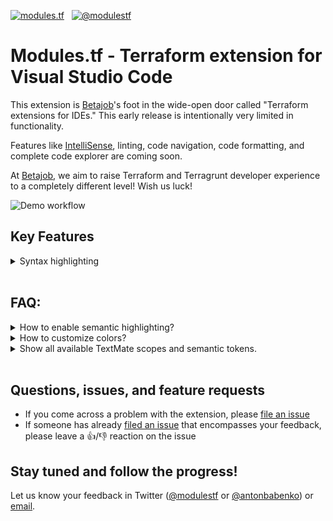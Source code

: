 [![modules.tf](https://img.shields.io/badge/modules.tf-Terraform%20extension%20for%20VS%20Code%20by%20Betajob-5c4ee5.svg)](https://modules.tf)&nbsp;&nbsp; [![@modulestf](https://img.shields.io/twitter/follow/modulestf?style=social)](https://twitter.com/modulestf)


# Modules.tf - Terraform extension for Visual Studio Code

This extension is [Betajob](https://www.betajob.com/)'s foot in the wide-open door called "Terraform extensions for IDEs." This early release is intentionally very limited in functionality.

Features like [IntelliSense](https://code.visualstudio.com/docs/editor/intellisense), linting, code navigation, code formatting, and complete code explorer are coming soon.

At [Betajob](https://www.betajob.com/), we aim to raise Terraform and Terragrunt developer experience to a completely different level! Wish us luck!

![Demo workflow](https://github.com/modulestf/public/raw/master/assets/modulestf-demo1.gif)

## Key Features

<details>
  <summary>Syntax highlighting</summary>

By default, colorization in VS Code is syntactic/lexical and leverages TextMate grammar to associate named 'scopes' with syntactic elements.

This extension provides two ways of highlighting:
- **syntactic/lexical** and leverages TextMate grammar to associate named 'scopes' with syntactic elements
- **semantic** colorization leverages the same system of associating colors with named scopes. But, some tokens that can be colored by semantic colorization in Terraform/HCL do not have existing analogs in VS Code's TextMate grammar. So, new named scopes are required. Because these scopes are new, existing themes do not include colors for them either, so we have created copies of the default VS Code themes with new tokens.
</details>

<br/>

## FAQ:

<details>
  <summary>How to enable semantic highlighting?</summary>

  Put this setting into VS Code `settings.json` file:

  ```json
  "editor.semanticHighlighting.enabled": true
  ```
</details>

<details>
  <summary>How to customize colors?</summary>

  ### TextMate scopes

  - Place this section in your `settings.json` file to customize styles of Textmate scope (one scope or or a group of scopes): `modulestf.punctuation.bracket` (all brackets) or `modulestf.punctuation` (all punctuation symbols).

  ```json
  "editor.tokenColorCustomizations": {
    "textMateRules": [
      {
        "scope": "modulestf.punctuation",
        "settings": {
          "foreground": "#5386b1",
          "fontStyle": "italic bold underline"
        }
      }
    ]
  }
  ```

  ### Semantic Tokens

  - Place this section in your `settings.json` file to enable semantic token colors customization (globally or per theme).
  - Token can be combined with language prefix (`terraform`, `terragrunt`, `tfvars`).

  ```json
  "editor.semanticTokenColorCustomizations": {
    "rules": {
      "block-type": "#FF0",
      "block-name": "#FFA",
      "block-id": "#FFF",
      "value-number:tfvars": "#F0F",
      "property:terraform": {
        "foreground": "#F00",
        "italic": true
      }
    },
    "[Default Dark+]": {
      "enabled": true,
      "rules": {
        "string-quote": {
          "foreground": "#FF0",
          "italic": true
        },
        "variable:terraform": "#F00"
      }
    }
  }
  ```

  Follow this [official guide for VS Code](https://code.visualstudio.com/docs/getstarted/themes#_editor-semantic-highlighting) for more information.

</details>

<details>
  <summary>Show all available TextMate scopes and semantic tokens.</summary>

<!-- HIGHLIGHTS -->
### Semantic Token Types

|        Semantic Token Id        |              TextMate scope               |                                     Description                                     |
|---------------------------------|-------------------------------------------|-------------------------------------------------------------------------------------|
|`block-id`                       |`modulestf.block.id`                       |Style for the second tag of a block (e.g. `this` in `resource "aws_vpc" "this" {}`)  |
|`block-name`                     |`modulestf.block.name`                     |Style for the first tag of a block (e.g. `aws_vpc` in `resource "aws_vpc" "this" {}`)|
|`block-tag`                      |`modulestf.block.tag`                      |Style for the third and other block tags                                             |
|`block-type`                     |`modulestf.block.type`                     |Style for the block's type (e.g. `resource` in `resource "aws_vpc" "this" {}`)       |
|`comment`                        |`modulestf.comment`                        |Style for comment lines and comment blocks                                           |
|`function`                       |`modulestf.function`                       |Style for function identifiers                                                       |
|`keyword`                        |`modulestf.keyword`                        |Style for keywords (`if`, `else`, `endif`, `for`, `in`, `endfor`)                    |
|`operator-arithmetic`            |`modulestf.operator.arithmetic`            |Style for `arithmetic` operators (`+`, `-`, `/`, `*`, `%`)                           |
|`operator-assign`                |`modulestf.operator.assign`                |Style for `assignment` operator (`=`)                                                |
|`operator-comma`                 |`modulestf.operator.comma`                 |Style for `commas` (e.g. list elements)                                              |
|`operator-compare`               |`modulestf.operator.compare`               |Style for `compare` operators (`>`, `<`, `>=`, `<=`, `==`, `!=`)                     |
|`operator-for-arrow`             |`modulestf.operator.for.arrow`             |Style for `arrow` operator in `for expressions` (`=>`)                               |
|`operator-logical`               |`modulestf.operator.logical`               |Style for `logical` operators (`||`, `&&`, `!`)                                      |
|`operator-reference`             |`modulestf.operator.reference`             |Style for `dots` in references                                                       |
|`operator-spread`                |`modulestf.operator.spread`                |Style for `spread` operator (`...`)                                                  |
|`operator-ternary`               |`modulestf.operator.ternary`               |Style for `ternary` operators (... `?` ... `:` ...)                                  |
|`operator-unary-negation`        |`modulestf.operator.unary.negation`        |Style for `unary negation` operator (`-`)                                            |
|`operator-unary-not`             |`modulestf.operator.unary.not`             |Style for `unary not` operator (`!`)                                                 |
|`property`                       |`modulestf.property`                       |Style for `property type` in variables (e.g. `var` in `var.name`)                    |
|`property-reference`             |`modulestf.property.reference`             |Style for `property reference` in variables (e.g. `name` in `var.name`)              |
|`punctuation-block`              |`modulestf.punctuation.block`              |Style for `block` symbols (`{`, `}`)                                                 |
|`punctuation-bracket`            |`modulestf.punctuation.bracket`            |Style for `bracket` symbols (`(`, `)`)                                               |
|`punctuation-bracket-function`   |`modulestf.punctuation.bracket.function`   |Style for `bracket` in `function arguments` (`(`, `)`)                               |
|`punctuation-comma`              |`modulestf.punctuation.comma`              |Style for `comma` symbol between arguments                                           |
|`punctuation-directive`          |`modulestf.punctuation.directive`          |Style for `template directive` symbols (`%{`, `}`)                                   |
|`punctuation-for-colon`          |`modulestf.punctuation.for.colon`          |Style for `colon` symbol in `for expressions`                                        |
|`punctuation-for-comma`          |`modulestf.punctuation.for.comma`          |Style for `comma` symbol in `for expressions`                                        |
|`punctuation-for-object`         |`modulestf.punctuation.for.object`         |Style for `object` symbols in `for expressions` (`{`, `}`)                           |
|`punctuation-for-tuple`          |`modulestf.punctuation.for.tuple`          |Style for `tuple` symbols in `for expressions` (`[`, `]`)                            |
|`punctuation-heredoc-align`      |`modulestf.punctuation.heredoc.align`      |Style for `align` symbols in `heredoc` (`-`)                                         |
|`punctuation-heredoc-arrow`      |`modulestf.punctuation.heredoc.arrow`      |Style for `arrow` symbols in `heredoc` (`<<`)                                        |
|`punctuation-heredoc-marker`     |`modulestf.punctuation.heredoc.marker`     |Style for `marker` symbols in `heredoc` (e.g. `EOF`)                                 |
|`punctuation-interpolation`      |`modulestf.punctuation.interpolation`      |Style for `template interpolation` symbols (``)                               |
|`punctuation-interpolation-strip`|`modulestf.punctuation.interpolation.strip`|Style for `strip` symbol in interpolations (`~`)                                     |
|`punctuation-object`             |`modulestf.punctuation.object`             |Style for `object` symbols (`{`, `}`)                                                |
|`punctuation-tuple`              |`modulestf.punctuation.tuple`              |Style for `tuple` symbols (`[`, `]`)                                                 |
|`punctuation-tuple-index`        |`modulestf.punctuation.tuple.index`        |Style for `index brackets` in `tuple` (`[`, `]`)                                     |
|`punctuation-tuple-splat`        |`modulestf.punctuation.tuple.splat`        |Style for `splat brackets` in `tuple` (`[`, `]`)                                     |
|`splat-attr`                     |`modulestf.splat.attr`                     |Style for `splat` symbol in attributes (`*`)                                         |
|`splat-full`                     |`modulestf.splat.full`                     |Style for `full splat` symbol (`*`)                                                  |
|`string-heredoc`                 |`modulestf.string.heredoc`                 |Style for a `heredoc body`                                                           |
|`string-quote`                   |`modulestf.string.quote`                   |Style for a quoted string body                                                       |
|`string-quote-marker`            |`modulestf.string.quote.marker`            |Style for a quoted string double quote markers                                       |
|`string-template`                |`modulestf.string.template`                |Style for a string between template directives                                       |
|`value-boolean-false`            |`modulestf.value.boolean.false`            |Style for `boolean` values (`false`)                                                 |
|`value-boolean-true`             |`modulestf.value.boolean.true`             |Style for `boolean` values (`true`)                                                  |
|`value-null`                     |`modulestf.value.null`                     |Style for `null` values                                                              |
|`value-number`                   |`modulestf.value.number`                   |Style for `numerical` values                                                         |
|`variable`                       |`modulestf.variable`                       |Style for variable identifiers                                                       |
|`variable-for`                   |`modulestf.variable.for`                   |Style for `variable` in `for expressions`                                            |

### Semantic Token Modifiers

|Semantic Token Modifier|                               Description                               |
|-----------------------|-------------------------------------------------------------------------|
|`oneline`              |Differentiates oneline blocks (e.g. `locals { ... }` written in one line)|
<!-- END HIGHLIGHTS -->

</details>

<!--
<details>
  <summary>more features coming</summary>
</details>
-->

<br />

## Questions, issues, and feature requests

- If you come across a problem with the extension, please [file an issue](https://github.com/modulestf/public)
- If someone has already [filed an issue](https://github.com/modulestf/public) that encompasses your feedback, please leave a 👍/👎 reaction on the issue


## Stay tuned and follow the progress!

<!-- [![@modulestf](https://img.shields.io/twitter/follow/modulestf.svg?style=flat&label=Follow%20@modulestf%20on%20Twitter)](https://twitter.com/modulestf) -->

Let us know your feedback in Twitter ([@modulestf](https://twitter.com/modulestf) or [@antonbabenko](https://twitter.com/antonbabenko)) or [email](mailto:anton@betajob.com?subject=Feedback%20on%20modules.tf%20extension%20for%20vscode).

<!--
## License

Please note that [modules.tf](https://modules.tf) is a commercial product and will require a license after a free trial period. -->
